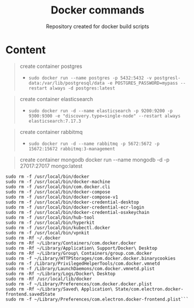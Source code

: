 <h1 align="center"> Docker commands </h1>

<p align="center"> Repository created for docker build scripts </p>

# Content

> create container postgres 
> - `sudo docker run --name postgres -p 5432:5432 -v postgresl-data:/var/lib/postgresql/data -e POSTGRES_PASSWORD=mypass --restart always -d postgres:latest` 

> create container elasticsearch
> - `sudo docker run -d --name elasticsearch -p 9200:9200 -p 9300:9300 -e "discovery.type=single-node" --restart always elasticsearch:7.17.3`

> create container rabbitmq
> - `sudo docker run -d --name rabbitmq -p 5672:5672 -p 15672:15672 rabbitmq:3-management`

> create container mongodb
> docker run --name mongodb -d -p 27017:27017 mongo:latest

```sudo rm -Rf /Applications/Docker.app
sudo rm -f /usr/local/bin/docker
sudo rm -f /usr/local/bin/docker-machine
sudo rm -f /usr/local/bin/com.docker.cli
sudo rm -f /usr/local/bin/docker-compose
sudo rm -f /usr/local/bin/docker-compose-v1
sudo rm -f /usr/local/bin/docker-credential-desktop
sudo rm -f /usr/local/bin/docker-credential-ecr-login
sudo rm -f /usr/local/bin/docker-credential-osxkeychain
sudo rm -f /usr/local/bin/hub-tool
sudo rm -f /usr/local/bin/hyperkit
sudo rm -f /usr/local/bin/kubectl.docker
sudo rm -f /usr/local/bin/vpnkit
sudo rm -Rf ~/.docker
sudo rm -Rf ~/Library/Containers/com.docker.docker
sudo rm -Rf ~/Library/Application\ Support/Docker\ Desktop
sudo rm -Rf ~/Library/Group\ Containers/group.com.docker
sudo rm -f ~/Library/HTTPStorages/com.docker.docker.binarycookies
sudo rm -f /Library/PrivilegedHelperTools/com.docker.vmnetd
sudo rm -f /Library/LaunchDaemons/com.docker.vmnetd.plist
sudo rm -Rf ~/Library/Logs/Docker\ Desktop
sudo rm -Rf /usr/local/lib/docker
sudo rm -f ~/Library/Preferences/com.docker.docker.plist
sudo rm -Rf ~/Library/Saved\ Application\ State/com.electron.docker-frontend.savedState
sudo rm -f ~/Library/Preferences/com.electron.docker-frontend.plist```
